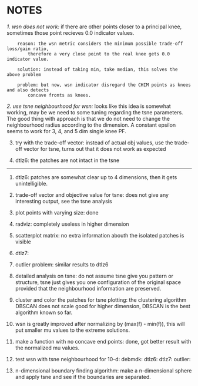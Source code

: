 NOTES
======

*1. wsn does not work:*
	if there are other points closer to a principal knee, sometimes those point recieves 0.0 
	indicator values.
 
		reason: the wsn metric considers the minimum possible trade-off loss/gain ratio, 
			therefore a very close point to the real knee gets 0.0 indicator value.

		solution: instead of taking min, take median, this solves the above problem

		problem: but now, wsn indicator disregard the CHIM points as knees and also detects 
			concave fronts as knees.

*2. use tsne neighbourhood for wsn:*
	looks like this idea is somewhat working, may be we need to some tuning regarding the tsne
	parameters. The good thing with approach is that we do not need to change the neighbourhood
	radius according to the dimension. A constant epsilon seems to work for 3, 4, and 5 dim single
	knee PF.

3. try with the trade-off vector:
	instead of actual obj values, use the trade-off vector for tsne, turns out that it does not
	work as expected

4. dtlz6:
	the patches are not intact in the tsne 

---------------------------------------------------

1. dtlz6:
	patches are somewhat clear up to 4 dimensions, then it gets unintelligible.

2. trade-off vector and objective value for tsne:
	does not give any interesting output, see the tsne analysis

3. plot points with varying size:
	done 

5. radviz:
	completely useless in higher dimension

6. scatterplot matrix:
	no extra information abouth the isolated patches is visible

4. dtlz7:

5. outlier problem:
	similar results to dtlz6

6. detailed analysis on tsne:
	do not assume tsne give you pattern or structure, tsne just gives you one configuration
	of the original space provided that the neighbourhood information are preserved.
	
7. cluster and color the patches for tsne plotting:
	the clustering algorithm DBSCAN does not scale good for higher dimension, DBSCAN
	is the best algorithm known so far.

8. wsn is greatly improved after normalizing by (max(f) - min(f)), this will put smaller mu values
	to the extreme solutions.

9. make a function with no concave end points:
	done, got better result with the normalized mu values.


10. test wsn with tsne neighbourhood for 10-d:
	debmdk:
	dtlz6:
	dtlz7:
	outlier:

11. n-dimensional boundary finding algorithm:
	make a n-dimensional sphere and apply tsne and see if the boundaries are
	separated.


		

